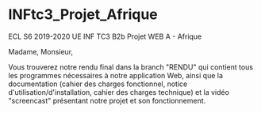 # INFtc3_Projet_Afrique
ECL S6 2019-2020 UE INF TC3 B2b Projet WEB A - Afrique

Madame, Monsieur,

Vous trouverez notre rendu final dans la branch "RENDU" qui contient tous les programmes nécessaires à notre application Web, ainsi que la documentation (cahier des charges fonctionnel, notice d'utilisation/d'installation, cahier des charges technique) et la vidéo "screencast" présentant notre projet et son fonctionnement.
